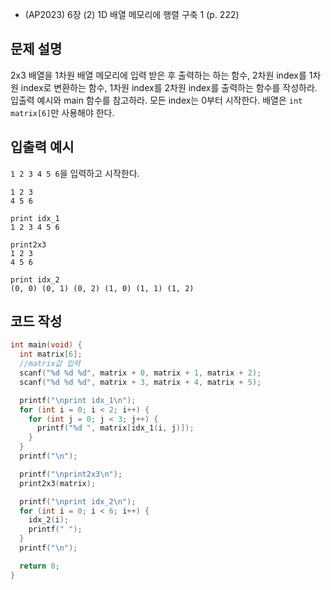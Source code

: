 - (AP2023) 6장 (2) 1D 배열 메모리에 행렬 구축 1 (p. 222)
## 문제 설명
2x3 배열을 1차원 배열 메모리에 입력 받은 후 출력하는 하는 함수, 2차원 index를 1차원
index로 변환하는 함수, 1차원 index를 2차원 index를 출력하는 함수를 작성하라.
입출력 예시와 main 함수를 참고하라.
모든 index는 0부터 시작한다.
배열은 ```int matrix[6]```만 사용해야 한다.

## 입출력 예시
```1 2 3 4 5 6```을 입력하고 시작한다.
```
1 2 3
4 5 6

print idx_1
1 2 3 4 5 6

print2x3
1 2 3
4 5 6

print idx_2
(0, 0) (0, 1) (0, 2) (1, 0) (1, 1) (1, 2)
```

## 코드 작성
```c
int main(void) {
  int matrix[6];
  //matrix값 입력
  scanf("%d %d %d", matrix + 0, matrix + 1, matrix + 2);
  scanf("%d %d %d", matrix + 3, matrix + 4, matrix + 5);

  printf("\nprint idx_1\n");
  for (int i = 0; i < 2; i++) {
    for (int j = 0; j < 3; j++) {
      printf("%d ", matrix[idx_1(i, j)]);
    }
  }
  printf("\n");

  printf("\nprint2x3\n");
  print2x3(matrix);

  printf("\nprint idx_2\n");
  for (int i = 0; i < 6; i++) {
    idx_2(i);
    printf(" ");
  }
  printf("\n");

  return 0;
}
```
